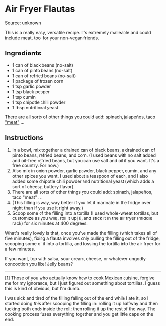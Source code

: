 # Air Fryer Flautas

Source: unknown

This is a really easy, versatile recipe. It's extremely malleable and could include meat, too, for your non-vegan friends.

## Ingredients
* 1 can of black beans (no-salt)
* 1 can of pinto beans (no-salt)
* 1 can of refried beans (no-salt)
* 1 package of frozen corn 
* 1 tsp garlic powder
* 1 tsp black pepper
* 1 tsp cumin
* 1 tsp chipotle chili powder
* 1 tbsp nutritional yeast

There are all sorts of other things you could add: spinach, jalapeños, [taco "meat"](cauliflower-taco-meat.md) ...  

## Instructions
1. In a bowl, mix together a drained can of black beans, a drained can of pinto beans, refried beans, and corn.  (I used beans with no salt added and oil-free refried beans, but you can use salt and oil if you want. It's a free country. For now.)
2. Also mix in onion powder, garlic powder, black pepper, cumin, and any other spices you want. I used about a teaspoon of each, and I also added some chipotle chili powder and nutritional yeast (which adds a sort of cheesy, buttery flavor). 
3. There are all sorts of other things you could add: spinach, jalapeños, taco "meat" ...  
4. (This filling is way, way better if you let it marinate in the fridge over night than if you use it right away.)
5. Scoop some of the filling into a tortilla (I used whole-wheat tortillas, but customize as you will), roll it up[1], and stick it in the air fryer (middle rack) for six minutes at 400 degrees.  

What's really lovely is that, once you've made the filling (which takes all of five minutes), fixing a flauta involves only pulling the filling out of the fridge, scooping some of it into a tortilla, and tossing the tortilla into the air fryer for a few minutes. 

If you want, top with salsa, sour cream, cheese, or whatever ungodly concoction you like! Jelly beans?

---

[1] Those of you who actually know how to cook Mexican cuisine, forgive me for my ignorance, but I just figured out something about tortillas. I guess this is kind of obvious, but I'm dumb. 

I was sick and tired of the filling falling out of the end while I ate it, so I started doing *this* after scooping the filling in: rolling it up halfway and then tucking both ends inside the roll; then rolling it up the rest of the way. The cooking process fuses everything together and you get little caps on the end. 

